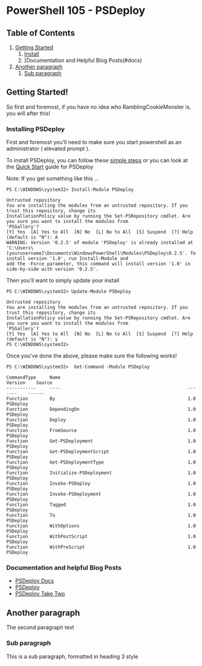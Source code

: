 # PowerShell 105 - PSDeploy

## Table of Contents
1. [Getting Started](#gettingstarted)
    1. [Install](#install)
    2. [Documentation and Helpful Blog Posts(#docs)
3. [Another paragraph](#paragraph2)
    1. [Sub paragraph](#subparagraph1)

## Getting Started! <a name="gettingstarted"></a>
So first and foremost, if you have no idea who RamblingCookieMonster is, you will after this!

### Installing PSDeploy <a name="install"></a>

First and foremost you'll need to make sure you start powershell as an administrator ( elevated prompt ).

To install PSDeploy, you can follow these [simple steps](docs/install.md) or you can look at the [Quick Start](https://psdeploy.readthedocs.io/en/latest/Quick-Start.-Installation-and-Example/) guide for PSDeploy

Note: If you get something like this ...

```
PS C:\WINDOWS\system32> Install-Module PSDeploy

Untrusted repository
You are installing the modules from an untrusted repository. If you trust this repository, change its
InstallationPolicy value by running the Set-PSRepository cmdlet. Are you sure you want to install the modules from
'PSGallery'?
[Y] Yes  [A] Yes to All  [N] No  [L] No to All  [S] Suspend  [?] Help (default is "N"): A
WARNING: Version '0.2.5' of module 'PSDeploy' is already installed at
'C:\Users\[yourusername]\Documents\WindowsPowerShell\Modules\PSDeploy\0.2.5'. To install version '1.0', run Install-Module and
add the -Force parameter, this command will install version '1.0' in side-by-side with version '0.2.5'.

```

Then you'll want to simply update your install

```
PS C:\WINDOWS\system32> Update-Module PSDeploy

Untrusted repository
You are installing the modules from an untrusted repository. If you trust this repository, change its
InstallationPolicy value by running the Set-PSRepository cmdlet. Are you sure you want to install the modules from
'PSGallery'?
[Y] Yes  [A] Yes to All  [N] No  [L] No to All  [S] Suspend  [?] Help (default is "N"): y
PS C:\WINDOWS\system32>

```

Once you've done the above, please make sure the following works! 

```
PS C:\WINDOWS\system32>  Get-Command -Module PSDeploy

CommandType     Name                                               Version    Source
-----------     ----                                               -------    ------
Function        By                                                 1.0        PSDeploy
Function        DependingOn                                        1.0        PSDeploy
Function        Deploy                                             1.0        PSDeploy
Function        FromSource                                         1.0        PSDeploy
Function        Get-PSDeployment                                   1.0        PSDeploy
Function        Get-PSDeploymentScript                             1.0        PSDeploy
Function        Get-PSDeploymentType                               1.0        PSDeploy
Function        Initialize-PSDeployment                            1.0        PSDeploy
Function        Invoke-PSDeploy                                    1.0        PSDeploy
Function        Invoke-PSDeployment                                1.0        PSDeploy
Function        Tagged                                             1.0        PSDeploy
Function        To                                                 1.0        PSDeploy
Function        WithOptions                                        1.0        PSDeploy
Function        WithPostScript                                     1.0        PSDeploy
Function        WithPreScript                                      1.0        PSDeploy

```

### Documentation and helpful Blog Posts <a name="docs"></a>
- [PSDeploy Docs](https://psdeploy.readthedocs.io/en/latest)
- [PSDeploy](http://ramblingcookiemonster.github.io/PSDeploy)
- [PSDeploy Take Two](http://ramblingcookiemonster.github.io/PSDeploy-Take-Two)


## Another paragraph <a name="paragraph2"></a>
The second paragraph text

### Sub paragraph <a name="subparagraph1"></a>
This is a sub paragraph, formatted in heading 3 style
